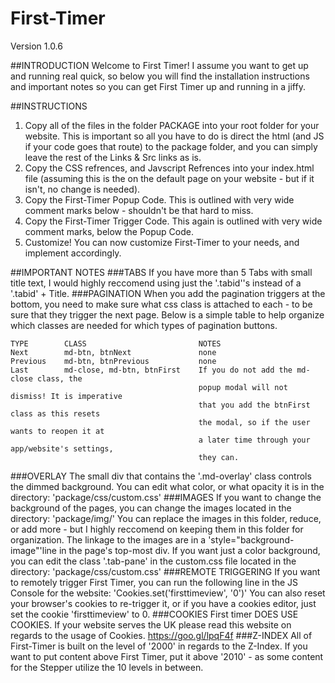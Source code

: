 # First-Timer
Version 1.0.6

##INTRODUCTION
Welcome to First Timer! I assume you want to
get up and running real quick, so below you
will find the installation instructions and
important notes so you can get First Timer
up and running in a jiffy.

##INSTRUCTIONS
  1.  Copy all of the files in the folder PACKAGE into
      your root folder for your website. This is
      important so all you have to do is direct the
      html (and JS if your code goes that route) to
      the package folder, and you can simply leave
      the rest of the Links & Src links as is.
  2.	Copy the CSS refrences, and Javscript Refrences
      into your index.html file (assuming this is the
      on the default page on your website - but if it
      isn't, no change is needed).
  3.	Copy the First-Timer Popup Code. This is outlined
      with very wide comment marks below - shouldn't be
      that hard to miss.
  4. 	Copy the First-Timer Trigger Code. This again is
      outlined with very wide comment marks, below the
      Popup Code.
  5.	Customize! You can now customize First-Timer to
      your needs, and implement accordingly.

##IMPORTANT NOTES
###TABS
  If you have more than 5 Tabs with small title text,
    I would highly reccomend using just the '.tabid''s
    instead of a '.tabid' + Title.
###PAGINATION
  When you add the pagination triggers at the bottom,
    you need to make sure what css class is attached
  to each - to be sure that they trigger the next
    page. Below is a simple table to help organize which
    classes are needed for which types of pagination
    buttons.
    
    TYPE        CLASS                         NOTES
    Next	    md-btn, btnNext			      none
    Previous	md-btn, btnPrevious		      none
    Last	    md-close, md-btn, btnFirst	  If you do not add the md-close class, the
                                              popup modal will not dismiss! It is imperative
                                              that you add the btnFirst class as this resets
                                              the modal, so if the user wants to reopen it at
                                              a later time through your app/website's settings,
                                              they can.
    
###OVERLAY
  The small div that contains the '.md-overlay' class
    controls the dimmed background. You can edit what
    color, or what opacity it is in the directory:
      'package/css/custom.css'
###IMAGES
  If you want to change the background of the pages,
    you can change the images located in the directory:
      'package/img/'
    You can replace the images in this folder, reduce, or
    add more - but I highly reccomend on keeping them in
    this folder for organization. The linkage to the images
    are in a 'style="background-image"'line in the page's
    top-most div.
    If you want just a color background, you can edit the
    class '.tab-pane' in the custom.css file located in the
    directory:
      'package/css/custom.css'
###REMOTE TRIGGERING
  If you want to remotely trigger First Timer, you can run
    the following line in the JS Console for the website:
      'Cookies.set('firsttimeview', '0')'
    You can also reset your browser's cookies to re-trigger it,
    or if you have a cookies editor, just set the cookie
    'firsttimeview' to 0.
###COOKIES
  First timer DOES USE COOKIES. If your website serves the UK
    please read this website on regards to the usage of Cookies.
      https://goo.gl/lpqF4f
###Z-INDEX
  All of First-Timer is built on the level of '2000' in regards to
    the Z-Index. If you want to put content above First Timer, put it
    above '2010' - as some content for the Stepper utilize the 10 levels
    in between.
